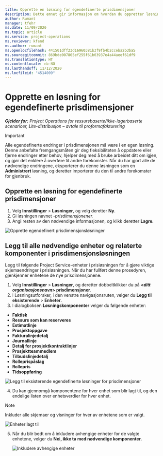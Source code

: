 ```yaml
---
title: Opprette en løsning for egendefinerte prisdimensjoner
description: Dette emnet gir informasjon om hvordan du oppretter løsninger for egendefinerte prisdimensjoner.
author: Rumant
manager: tfehr
ms.date: 11/09/2020
ms.topic: article
ms.service: project-operations
ms.reviewer: kfend
ms.author: rumant
ms.openlocfilehash: 441501dff23d16960381b3f9fb4b2cceba2b3ba5
ms.sourcegitcommit: 869bde007805ef255f61b03937e4a44aeef61df9
ms.translationtype: HT
ms.contentlocale: nb-NO
ms.lasthandoff: 11/12/2020
ms.locfileid: "4514009"
---
```

# <a name="create-a-solution-for-custom-pricing-dimensions"></a>Opprette en løsning for egendefinerte prisdimensjoner

 _**Gjelder for:** Project Operations for ressursbaserte/ikke-lagerbaserte scenarioer, Lite-distribusjon – avtale til proformafakturering_ 

>[!IMPORTANT]
>Alle egendefinerte endringer i prisdimensjonen må være i en egen løsning. Denne anbefalte fremgangsmåten gir deg fleksibiliteten å oppdatere eller fjerne endringer etter behov, hjelper deg med å bruke arbeidet ditt om igjen, og gjør det enklere å overføre til andre forekomster. Når du har gjort alle de nødvendige endringene, eksporterer du denne løsningen som en **Administrert** løsning, og deretter importerer du den til andre forekomster for gjenbruk.

## <a name="create-a-solution-for-custom-pricing-dimensions"></a>Opprette en løsning for egendefinerte prisdimensjoner

1.  Velg **Innstillinger** > **Løsninger**, og velg deretter **Ny**.
2.  Gi løsningen navnet *<your organization name>-prisdimensjonener*.
3. Angi resten av den nødvendige informasjonen, og klikk deretter **Lagre**.

  ![Opprette egendefinert prisdimensjonsløsninger](./media/Creation-of-custom-pricing-dimension-solution.png)
 
## <a name="add-all-required-entities-and-related-components-to-the-pricing-dimension-solution"></a>Legg til alle nødvendige enheter og relaterte komponenter i prisdimensjonsløsningen

Legg til følgende Project Service-enheter i prisløsningen for å gjøre viktige skjemaendringer i prisløsningen. Når du har fullført denne prosedyren, gjenkjenner enhetene de nye prisdimensjonene.

1.  Velg **Innstillinger** > **Løsninger**, og deretter dobbeltklikker du på **<*ditt organisasjonsnavn*> prisdimensjoner**.
2.  I Løsningsutforsker, i den venstre navigasjonsruten, velger du **Legg til eksisterende** > **Enheter**.
3.  I dialogboksen **Løsningskomponenter** velger du følgende enheter:
 
   - **Faktisk**
   - **Ressurs som kan reserveres**
   - **Estimatlinje**
   - **Prosjektoppgave**
   - **Fakturalinjedetalj**
   - **Journallinje**
   - **Detalj for prosjektkontraktlinjer**
   - **Prosjektteammedlem**
   - **Tilbudslinjedetalj**
   - **Rolleprispåslag**
   - **Rollepris**
   - **Tidsoppføring**
 
   ![Legg til eksisterende egendefinerte løsninger for prisdimensjoner](./media/Existing-entities-to-PD-solution.png)
 
 4. Du kan gjennomgå komponentene for hver enhet som blir lagt til, og den endelige listen over enhetsverdier for hver enhet. 

   >[!NOTE]
   > Inkluder alle skjemaer og visninger for hver av enhetene som er valgt.

  ![Enheter lagt til](./media/solution-component-selection.png)


5.  Når du blir bedt om å inkludere avhengige enheter for de valgte enhetene, velger du **Nei, ikke ta med nødvendige komponenter.**

    ![Inkludere avhengige enheter](./media/Do-not-include-required.png)
